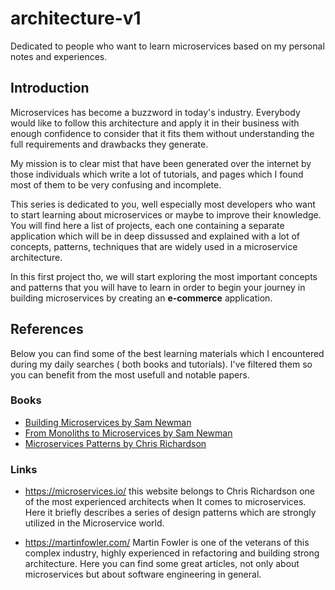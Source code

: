 # architecture-v1
Dedicated to people who want to learn microservices based on my personal notes and experiences.

## Introduction

Microservices has become a buzzword in today's industry. Everybody would like to follow this architecture and apply it in their business with enough confidence to consider that it fits them without understanding the full requirements and drawbacks they generate. 

My mission is to clear mist that have been generated over the internet by those individuals which write a lot of tutorials, and pages which I found most of them to be very confusing and incomplete. 

This series is dedicated to you, well especially most developers who want to start learning about microservices or maybe to improve their knowledge. You will find here a list of projects, each one containing a separate application which will be in deep dissussed and explained with a lot of concepts, patterns, techniques that are widely used in a microservice architecture. 

In this first project tho, we will start exploring the most important concepts and patterns that you will have to learn in order to begin your journey in building microservices by creating an **e-commerce** application.

## References

Below you can find some of the best learning materials which I encountered during my daily searches ( both books and tutorials). I've filtered them so you can benefit from the most usefull and notable papers.

### Books

- [Building Microservices by Sam Newman](https://www.amazon.com/Building-Microservices-Designing-Fine-Grained-Systems/dp/1491950358/ref=sr_1_1?crid=3O8AK4JPH58SQ&dchild=1&keywords=building+microservices&qid=1611162924&sprefix=Building+Micr%2Caps%2C344&sr=8-1)
- [From Monoliths to Microservices by Sam Newman](https://www.amazon.com/Monolith-Microservices-Evolutionary-Patterns-Transform/dp/1492047848/ref=sr_1_1?crid=1EAFELZEVAP4H&dchild=1&keywords=from+monolith+to+microservices&qid=1611163087&sprefix=From+Monolits%2Caps%2C324&sr=8-1)
- [Microservices Patterns by Chris Richardson](https://www.amazon.com/Microservices-Patterns-examples-Chris-Richardson/dp/1617294543/ref=sr_1_1?crid=MNQHS2MZHO5S&dchild=1&keywords=microservices+design+patterns&qid=1611163111&sprefix=Microservices+Design+%2Caps%2C330&sr=8-1)

### Links
- https://microservices.io/ this website belongs to Chris Richardson one of the most experienced architects when It comes to microservices. Here it briefly describes a series of design patterns which are strongly utilized in the Microservice world.

- https://martinfowler.com/ Martin Fowler is one of the veterans of this complex industry, highly experienced in refactoring and building strong architecture. Here you can find some great articles, not only about microservices but about software engineering in general.

